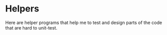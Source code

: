 # Helpers

Here are helper programs that help me to test and design parts of the code that are hard to unit-test.

